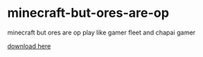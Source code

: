 # minecraft-but-ores-are-op
minecraft but ores are op
play like gamer fleet and chapai gamer

[download here](https://download1581.mediafire.com/pcpyzu74uckg/ae61iy7l31ojjsw/minecraft+but+ores+are+op.zip)
